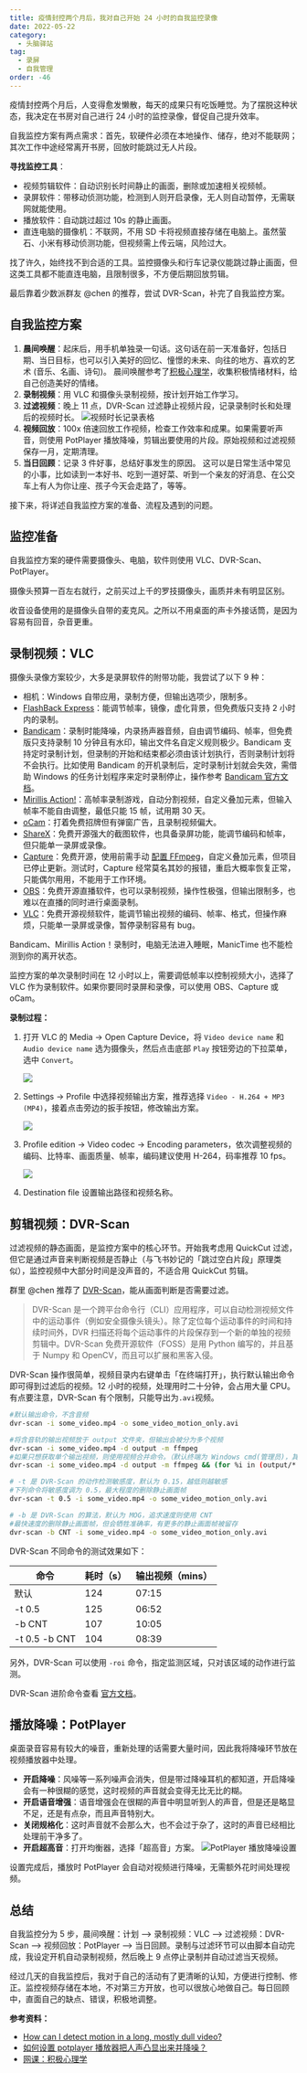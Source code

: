 ```yaml
---
title: 疫情封控两个月后，我对自己开始 24 小时的自我监控录像
date: 2022-05-22
category:
  - 头脑驿站
tag:
  - 录屏
  - 自我管理
order: -46
---
```


疫情封控两个月后，人变得愈发懒散，每天的成果只有吃饭睡觉。为了摆脱这种状态，我决定在书房对自己进行 24 小时的监控录像，督促自己提升效率。

自我监控方案有两点需求：首先，软硬件必须在本地操作、储存，绝对不能联网；其次工作中途经常离开书房，回放时能跳过无人片段。

**寻找监控工具**：

- 视频剪辑软件：自动识别长时间静止的画面，删除或加速相关视频帧。
- 录屏软件：带移动侦测功能，检测到人则开启录像，无人则自动暂停，无需联网就能使用。
- 播放软件：自动跳过超过 10s 的静止画面。
- 直连电脑的摄像机：不联网，不用 SD 卡将视频直接存储在电脑上。虽然萤石、小米有移动侦测功能，但视频需上传云端，风险过大。

找了许久，始终找不到合适的工具。监控摄像头和行车记录仪能跳过静止画面，但这类工具都不能直连电脑，且限制很多，不方便后期回放剪辑。

最后靠着少数派群友 @chen 的推荐，尝试 DVR-Scan，补完了自我监控方案。

## 自我监控方案

1. **晨间唤醒**：起床后，用手机单独录一句话。这句话在前一天准备好，包括日期、当日目标，也可以引入美好的回忆、憧憬的未来、向往的地方、喜欢的艺术 (音乐、名画、诗句)。
   晨间唤醒参考了[积极心理学](https://www.xuetangx.com/course/THU07111001088/)，收集积极情绪材料，给自己创造美好的情绪。
2. **录制视频**：用 VLC 和摄像头录制视频，按计划开始工作学习。
3. **过滤视频**：晚上 11 点，DVR-Scan 过滤静止视频片段，记录录制时长和处理后的视频时长。
   ![视频时长记录表格](http://tc.seoipo.com/2022-05-22-10-05-04.png)
4. **视频回放**：100x 倍速回放工作视频，检查工作效率和成果。如果需要听声音，则使用 PotPlayer 播放降噪，剪辑出要使用的片段。原始视频和过滤视频保存一月，定期清理。
5. **当日回顾**：记录 3 件好事，总结好事发生的原因。
   这可以是日常生活中常见的小事，比如读到一本好书、吃到一道好菜、听到一个亲友的好消息、在公交车上有人为你让座、孩子今天会走路了，等等。

接下来，将详述自我监控方案的准备、流程及遇到的问题。

## 监控准备

自我监控方案的硬件需要摄像头、电脑，软件则使用 VLC、DVR-Scan、PotPlayer。

摄像头预算一百左右就行，之前买过上千的罗技摄像头，画质并未有明显区别。

收音设备使用的是摄像头自带的麦克风。之所以不用桌面的声卡外接话筒，是因为容易有回音，杂音更重。

## 录制视频：VLC

摄像头录像方案较少，大多是录屏软件的附带功能，我尝试了以下 9 种：

- 相机：Windows 自带应用，录制方便，但输出选项少，限制多。
- [FlashBack Express](https://www.flashbackrecorder.com/zh/express/)：能调节帧率，镜像，虚化背景，但免费版只支持 2 小时内的录制。
- [Bandicam](https://www.bandicam.cn/)：录制时能降噪，内录扬声器音频，自由调节编码、帧率，但免费版只支持录制 10 分钟且有水印，输出文件名自定义规则极少。Bandicam 支持定时录制计划，但录制的开始和结束都必须由该计划执行，否则录制计划将不会执行。比如使用 Bandicam 的开机录制后，定时录制计划就会失效，需借助 Windows 的任务计划程序来定时录制停止，操作参考 [Bandicam 官方文档](https://www.bandicam.cn/support/tips/timer-recording/)。
- [Mirillis Action!](https://mirillis.com/zh/products/action.html)：高帧率录制游戏，自动分割视频，自定义叠加元素，但输入帧率不能自由调整，最低只能 15 帧，试用期 30 天。
- [oCam](https://ohsoft.net/eng/ocam/intro.php?cate=1002)：打着免费招牌但有弹窗广告，且录制视频偏大。
- [ShareX](https://getsharex.com/)：免费开源强大的截图软件，也具备录屏功能，能调节编码和帧率，但只能单一录屏或录像。
- [Capture](https://github.com/MathewSachin/Captura/releases/tag/v8.0.0)：免费开源，使用前需手动 [配置 FFmpeg](https://blog.csdn.net/dglx_/article/details/122389601)，自定义叠加元素，但项目已停止更新。测试时，Capture 经常莫名其妙的报错，重启大概率恢复正常，只能偶尔用用，不能用于工作环境。
- [OBS](https://obsproject.com/)：免费开源直播软件，也可以录制视频，操作性极强，但输出限制多，也难以在直播的同时进行桌面录制。
- [VLC](https://www.videolan.org/vlc/)：免费开源视频软件，能调节输出视频的编码、帧率、格式，但操作麻烦，只能单一录屏或录像，暂停录制容易有 bug。

Bandicam、Mirillis Action！录制时，电脑无法进入睡眠，ManicTime 也不能检测到你的离开状态。

监控方案的单次录制时间在 12 小时以上，需要调低帧率以控制视频大小，选择了 VLC 作为录制软件。如果你要同时录屏和录像，可以使用 OBS、Capture 或 oCam。

**录制过程：**

1. 打开 VLC 的 Media -> Open Capture Device，将 `Video device name` 和 `Audio device name` 选为摄像头，然后点击底部 `Play` 按钮旁边的下拉菜单，选中 `Convert`。

   ![](http://tc.seoipo.com/2022-05-21-22-09-08.png)

2. Settings -> Profile 中选择视频输出方案，推荐选择 `Video - H.264 + MP3 (MP4)`，接着点击旁边的扳手按钮，修改输出方案。

   ![](http://tc.seoipo.com/2022-05-21-22-11-09.png)

3. Profile edition -> Video codec -> Encoding parameters，依次调整视频的编码、比特率、画面质量、帧率，编码建议使用 H-264，码率推荐 10 fps。

   ![](http://tc.seoipo.com/2022-05-21-22-12-32.png)

4. Destination file 设置输出路径和视频名称。

## 剪辑视频：DVR-Scan

过滤视频的静态画面，是监控方案中的核心环节。开始我考虑用 QuickCut 过滤，但它是通过声音来判断视频是否静止（与飞书妙记的「跳过空白片段」原理类似），监控视频中大部分时间是没声音的，不适合用 QuickCut 剪辑。

群里 @chen 推荐了 [DVR-Scan](https://github.com/Breakthrough/DVR-Scan)，能从画面判断是否需要过滤。

> DVR-Scan 是一个跨平台命令行（CLI）应用程序，可以自动检测视频文件中的运动事件（例如安全摄像头镜头）。除了定位每个运动事件的时间和持续时间外，DVR 扫描还将每个运动事件的片段保存到一个新的单独的视频剪辑中。DVR-Scan 免费开源软件（FOSS）是用 Python 编写的，并且基于 Numpy 和 OpenCV，而且可以扩展和黑客入侵。

DVR-Scan 操作很简单，视频目录内右键单击「在终端打开」，执行默认输出命令即可得到过滤后的视频。12 小时的视频，处理用时二十分钟，会占用大量 CPU。有点要注意，DVR-Scan 有个限制，只能导出为`.avi`视频。

```bash
#默认输出命令，不含音频
dvr-scan -i some_video.mp4 -o some_video_motion_only.avi

#将含音轨的输出视频放于 output 文件夹，但输出会被分为多个视频
dvr-scan -i some_video.mp4 -d output -m ffmpeg
#如果只想获取单个输出视频，则使用视频合并命令。（默认终端为 Windows cmd(管理员)，其他终端查看 https://trac.ffmpeg.org/wiki/Concatenate#demuxer）
dvr-scan -i some_video.mp4 -d output -m ffmpeg && (for %i in (output/*.mp4) do @echo file '%i') > output/mylist.txt && ffmpeg -f concat -i output/mylist.txt -c copy output_combine.mp4 -y

# -t 是 DVR-Scan 的动作检测敏感度，默认为 0.15，越低则越敏感
#下列命令将敏感度调为 0.5，最大程度的删除静止画面帧
dvr-scan -t 0.5 -i some_video.mp4 -o some_video_motion_only.avi

# -b 是 DVR-Scan 的算法，默认为 MOG，追求速度则使用 CNT
#最快速度的删除静止画面帧，但会牺牲准确率，有更多的静止画面帧被留存
dvr-scan -b CNT -i some_video.mp4 -o some_video_motion_only.avi
```

DVR-Scan 不同命令的测试效果如下：

| 命令          | 耗时（s） | 输出视频（mins） |
| ------------- | --------- | ---------------- |
| 默认          | 124       | 07:15            |
| -t 0.5        | 125       | 06:52            |
| -b CNT        | 107       | 10:05            |
| -t 0.5 -b CNT | 104       | 08:39            |

另外，DVR-Scan 可以使用 `-roi` 命令，指定监测区域，只对该区域的动作进行监测。

DVR-Scan 进阶命令查看 [官方文档](https://dvr-scan.readthedocs.io/en/latest/guide/examples/)。

## 播放降噪：PotPlayer

桌面录音容易有较大的噪音，重新处理的话需要大量时间，因此我将降噪环节放在视频播放器中处理。

- **开启降噪**：风噪等一系列噪声会消失，但是带过降噪耳机的都知道，开启降噪会有一种很糊的感觉，这时视频的声音就会变得无比无比的糊。
- **开启语音增强**：语音增强会在很糊的声音中明显听到人的声音，但是还是略显不足，还是有点杂，而且声音特别大。
- **关闭规格化**：这时声音就不会那么大，也不会过于杂了，这时的声音已经相比处理前干净多了。
- **开启超高音**：打开均衡器，选择「超高音」方案。
  ![PotPlayer 播放降噪设置](http://tc.seoipo.com/2022-05-19-10-47-18.png)

设置完成后，播放时 PotPlayer 会自动对视频进行降噪，无需额外花时间处理视频。

## 总结

自我监控分为 5 步，晨间唤醒：计划 --> 录制视频：VLC --> 过滤视频：DVR-Scan --> 视频回放：PotPlayer --> 当日回顾。录制与过滤环节可以由脚本自动完成，我设定开机自动录制视频，然后晚上 9 点停止录制并自动过滤当天视频。

经过几天的自我监控后，我对于自己的活动有了更清晰的认知，方便进行控制、修正。监控视频存储在本地，不对第三方开放，也可以很放心地做自己。每日回顾中，直面自己的缺点、错误，积极地调整。

**参考资料：**

- [How can I detect motion in a long, mostly dull video?](https://askubuntu.com/questions/422341/how-can-i-detect-motion-in-a-long-mostly-dull-video/423028#423028)
- [如何设置 potplayer 播放器把人声凸显出来并降噪？](https://blog.csdn.net/NeiHan2020/article/details/118368739)
- [网课：积极心理学](https://www.xuetangx.com/course/THU07111001088/)
